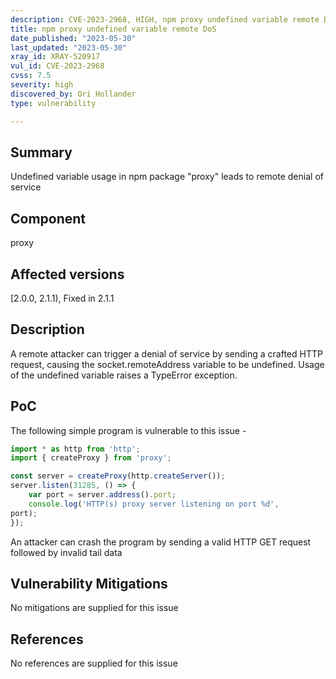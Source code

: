 ```yaml
---
description: CVE-2023-2968, HIGH, npm proxy undefined variable remote DoS
title: npm proxy undefined variable remote DoS
date_published: "2023-05-30"
last_updated: "2023-05-30"
xray_id: XRAY-520917
vul_id: CVE-2023-2968
cvss: 7.5
severity: high
discovered_by: Ori Hollander
type: vulnerability

---
```


## Summary

Undefined variable usage in npm package "proxy" leads to remote denial of service

## Component

proxy

## Affected versions

[2.0.0, 2.1.1), Fixed in 2.1.1

## Description

A remote attacker can trigger a denial of service by sending a crafted HTTP request, causing the socket.remoteAddress variable to be undefined. Usage of the undefined variable raises a TypeError exception.

## PoC

The following simple program is vulnerable to this issue -

```javascript
import * as http from 'http';
import { createProxy } from 'proxy';

const server = createProxy(http.createServer());
server.listen(31285, () => {
	var port = server.address().port;
	console.log('HTTP(s) proxy server listening on port %d',
port);
});
```

An attacker can crash the program by sending a valid HTTP GET request followed by invalid tail data



## Vulnerability Mitigations

No mitigations are supplied for this issue

## References

No references are supplied for this issue


